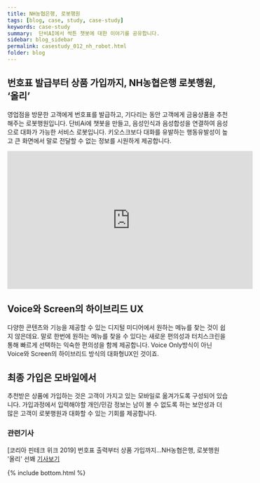 ```yaml
---
title: NH농협은행, 로봇행원
tags: [blog, case, study, case-study]
keywords: case-study
summary:  단비AI에서 싹튼 챗봇에 대한 이야기를 공유합니다.
sidebar: blog_sidebar
permalink: casestudy_012_nh_robot.html
folder: blog
---
```


## 번호표 발급부터 상품 가입까지, NH농협은행 로봇행원, ‘올리’
영업점을 방문한 고객에게 번호표를 발급하고, 기다리는 동안 고객에게 금융상품을 추천해주는 로봇행원입니다.
단비Ai에 챗봇을 만들고, 음성인식과 음성합성을 연결하여 음성으로 대화가 가능한 서비스 로봇입니다. 키오스크보다 대화를 유발하는 행동유발성이 높고 큰 화면에서 말로 전달할 수 없는 정보를 시원하게 제공합니다.

<div class="videowrapper">
<iframe width="560" height="315" src="https://www.youtube.com/embed/nWTHl9uVAic?autoplay=0&controls=1&autohide=1&rel=0" frameborder="0" allow="accelerometer; autoplay; encrypted-media; gyroscope; picture-in-picture" allowfullscreen></iframe>
</div>

## Voice와 Screen의 하이브리드 UX
다양한 콘텐츠와 기능을 제공할 수 있는 디지털 미디어에서 원하는 메뉴를 찾는 것이 쉽지 않은데요. 말로 한번에 원하는 메뉴를 찾을 수 있다는 새로운 편의성과 터치스크린을 통해 빠르게 선택하는 익숙한 편의성을 함께 제공합니다. Voice Only방식이 아닌 Voice와 Screen의 하이브리드 방식의 대화형UX인 것이죠.

## 최종 가입은 모바일에서
추천받은 상품에 가입하는 것은 고객이 가지고 있는 모바일로 옮겨가도록 구성되어 있습니다. 가입과정에서 입력해야할 개인/민감 정보는 남이 볼 수 없도록 하는 보안성과 더 많은 고객이 로봇행원과 대화할 수 있는 기회를 제공합니다.


### 관련기사 
[코리아 핀테크 위크 2019] 번호표 출력부터 상품 가입까지…NH농협은행, 로봇행원 '올리' 선봬 [기사보기](http://m.fntimes.com/html/view.php?ud=2019052419035744488a55064dd1_18#_enliple)



{% include bottom.html %}